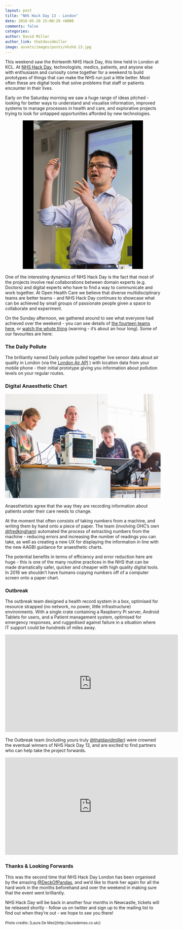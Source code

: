 ```yaml
---
layout: post
title: "NHS Hack Day 13 - London"
date: 2016-05-20 15:00:29 +0000
comments: false
categories:
author: David Miller
author_link: thatdavidmiller
image: assets/images/posts/nhshd.13.jpg
---
```

This weekend saw the thirteenth NHS Hack Day, this time held in London at KCL. At
[NHS Hack Day](http://nhshackday.com), technologists, medics,
patients, and anyone else with enthusiasm and curiosity come together for a weekend to build prototypes of things that
can make the NHS run just a little better. Most often these are digital tools that solve problems that staff or patients
encounter in their lives.

Early on the Saturday morning we saw a huge range of ideas pitched - looking for better ways to understand and visualise
information, improved systems to manage processes in health and care, and explorative projects trying to look for
untapped opportunities afforded by new technologies.

<div class="post-thumb">
     <center>
  <img class="img-responsive" src="/assets/images/posts/nhshd13.pitches.gif" alt="" />
</div><!--//post-thumb-->

One of the interesting dynamics of NHS Hack Day is the fact that most of the projects involve real collaborations between
domain experts (e.g. Doctors) and digital experts who have to find a way to communicate and work together. At Open Health
Care we believe that diverse multidisciplinary teams are better teams - and  NHS Hack Day continues to showcase what can be
achieved by small groups of passionate people given a space to collaborate and experiment.

On the Sunday afternoon, we gathered around to see what everyone had achieved over the weekend - you can see details of
[the fourteen teams here](https://docs.google.com/spreadsheets/d/1WTFFTw7SWAat3M9cdzjv-f0_23aHAIiGErcotDrnJYI/edit#gid=0),
or [watch the whole thing](http://www.ustream.tv/recorded/86892842) (warning - it’s about an hour long).
Some of our favourites are here:

### The Daily Pollute


The brilliantly named Daily pollute pulled together live sensor data about air quality in London (via the
[London Air API](http://www.londonair.org.uk/LondonAir/API/) ) with
location data from your mobile phone - their initial prototype giving you information about pollution levels on your regular routes.

### Digital Anaesthetic Chart

<div class="post-thumb">
  <img class="img-responsive" src="/assets/images/posts/nhshd.13.dac.jpg" alt="" />
</div><!--//post-thumb-->

Anaesthetists agree that the way they are recording information about patients under their care needs to change.

At the moment that often
consists of taking numbers from a machine, and writing them by hand onto a piece of paper. The team (involving OHC’s own
[@fredkingham](https://twitter.com/fredkingham)) automated the process of extracting numbers from the machine - reducing
errors and increasing the number of readings you can take, as well as creating a new UX for displaying the information in line
with the new AAGBI guidance for anaesthetic charts.

The potential benefits in terms of efficiency and error reduction here are huge - this is one of the many routine practices in
the NHS that can be made dramatically safer, quicker and cheaper with high quality digital tools. In 2016 we shouldn’t have
humans copying numbers off of a computer screen onto a paper chart.

### Outbreak

The outbreak team designed a health record system in a box, optimised for resource strapped (no network, no power,
little infrastructure) environments. With a single crate containing a Raspberry Pi server, Android Tablets for users, and a
Patient management system, optimised for emergency responses, and ruggedised against failure in a situation where
IT support could be hundreds of miles away.

<center>
  <iframe width="560" height="315" src="https://www.youtube.com/embed/TYsUf5u9FJs?rel=0&amp;showinfo=0" frameborder="0" allowfullscreen></iframe>
</center>

The Outbreak team (including yours truly [@thatdavidmiller](https://twitter.com/thatdavidmiller)) were crowned the eventual winners of
NHS Hack Day 13, and are excited to find partners who can help take the project forwards.

<center>
  <iframe width="560" height="315" src="https://www.youtube.com/embed/hJWTpSH8Bxc?rel=0&amp;showinfo=0" frameborder="0" allowfullscreen></iframe>
</center>

### Thanks & Looking Forwards

This was the second time that NHS Hack Day London has been organised by the amazing
[@DeckOfPandas](https://twitter.com/DeckOfPandas), and we’d like to thank her again for
all the hard work in the months beforehand and over the weekend in making sure that the event went brilliantly.

NHS Hack Day will be back in another four months in Newcastle, tickets will be released shortly - follow us on twitter and sign up to the
mailing list to find out when they’re out - we hope to see you there!

<small>
Photo credits: [Laura De Meo](http://laurademeo.co.uk/)
</small>
